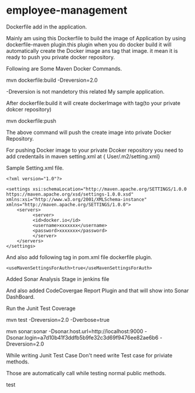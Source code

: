 # employee-management

Dockerfile add in the application.

Mainly am using this Dockerfile to build the image of Application by using dockerfile-maven plugin.this plugin when you do docker build it will automatically create the Docker image ans tag that image. it mean it is ready to push you private docker repository.

Following are Some Maven Docker Commands.

mvn dockerfile:build -Dreversion=2.0

-Dreversion is not mandetory this related My sample application.

After dockerfile:build it will create dockerImage with tag(to your private dokcer repository)


mvn dockerfile:push 

The above command will push the create image into private Docker Repository.

For pushing Docker image to your private Dcoker repository you need to add credentails in  maven setting.xml at { User/.m2/setting.xml}

Sample Setting.xml file.

```
<?xml version="1.0"?>

<settings xsi:schemaLocation="http://maven.apache.org/SETTINGS/1.0.0 https://maven.apache.org/xsd/settings-1.0.0.xsd" xmlns:xsi="http://www.w3.org/2001/XMLSchema-instance" xmlns="http://maven.apache.org/SETTINGS/1.0.0">
    <servers>
          <server>
          <id>docker.io</id>
          <username>xxxxxxx</username>
          <password>xxxxxxx</password>
          </server>
    </servers>
</settings>
```

And also add following tag in pom.xml file dockerfile plugin.

```
<useMavenSettingsForAuth>true</useMavenSettingsForAuth>

```

Added Sonar Analysis Stage in jenkins file

And also added CodeCovergae Report Plugin and that will show into Sonar DashBoard.

Run the Junit Test Coverage

mvn test -Dreversion=2.0 -Dverbose=true

mvn sonar:sonar -Dsonar.host.url=http://localhost:9000 -Dsonar.login=a7d10b41f3ddfb5b9fe32c3d69f9476ee82ae6b6 -Dreversion=2.0


While writing Junit Test Case Don't need write Test case for priviate methods.

Those are automatically call while testing normal public methods.
 

test   
